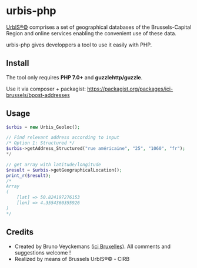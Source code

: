 # urbis-php
[UrbIS®©](http://bric.brussels/en/our-solutions/urbis-solutions) comprises a set of geographical databases of the Brussels-Capital Region and online services enabling the convenient use of these data.

urbis-php gives developpers a tool to use it easily with PHP.


## Install

The tool only requires **PHP 7.0+** and **guzzlehttp/guzzle**.

Use it via composer + packagist: https://packagist.org/packages/ici-brussels/bpost-addresses

## Usage

```php
$urbis = new Urbis_Geoloc();

// Find relevant address according to input
/* Option 1: Structured */
$urbis->getAddress_Structured("rue américaine", "25", "1060", "fr");
*/

// get array with latitude/longitude
$result = $urbis->getGeographicalLocation();
print_r($result);
/*
Array
(
    [lat] => 50.824197276153
    [lon] => 4.3554360355926
)
*/
```

## Credits ##
- Created by Bruno Veyckemans ([ici Bruxelles](https://ici.brussels/)). All comments and suggestions welcome !
- Realized by means of Brussels UrbIS®© - CIRB

